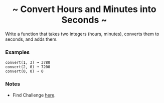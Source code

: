 <h1 align='center'>~ Convert Hours and Minutes into Seconds ~</h1>

<p>Write a function that takes two integers (hours, minutes), converts them to seconds, and adds them.</p>

<h3>Examples</h3>

```
convert(1, 3) ➞ 3780
convert(2, 0) ➞ 7200
convert(0, 0) ➞ 0
```

<h3>Notes</h3>
<ul>
  <li>Find Challenge <a href="https://edabit.com/challenge/JesaFi5ntBEbGT8bu">here</a>.</li>
</ul>